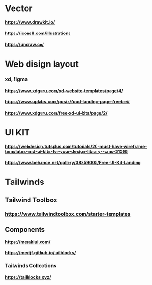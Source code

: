 # Vector
#### https://www.drawkit.io/
#### https://icons8.com/illustrations
#### https://undraw.co/

# Web disign layout
### xd, figma
#### https://www.xdguru.com/xd-website-templates/page/4/
#### https://www.uplabs.com/posts/food-landing-page-freebie#
#### https://www.xdguru.com/free-xd-ui-kits/page/2/
# UI KIT
#### https://webdesign.tutsplus.com/tutorials/20-must-have-wireframe-templates-and-ui-kits-for-your-design-library--cms-31568
#### https://www.behance.net/gallery/38859005/Free-UI-Kit-Landing

# Tailwinds
## Tailwind Toolbox
### https://www.tailwindtoolbox.com/starter-templates

## Components 
#### https://merakiui.com/
#### https://mertjf.github.io/tailblocks/

### Tailwinds Collections
#### https://tailblocks.xyz/

